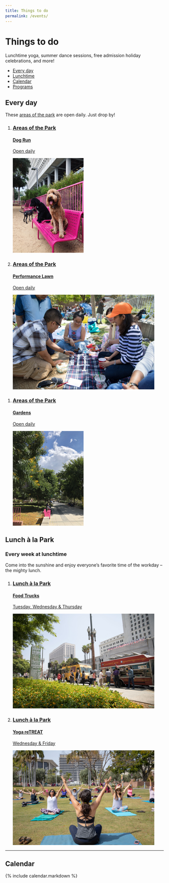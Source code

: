 ```yaml
---
title: Things to do
permalink: /events/
---
```



Things to do
=============================================

<!--
Relax, have a picnic, play in the splash pad, and enjoy our free events & activities.
-->
Lunchtime yoga, summer dance sessions, free admission holiday celebrations, and more!

<nav markdown="1">
<!--
*   [Today](/events/#today)
-->

<!--
*   [Announcements & Closures](/events/#announcements)
-->

*   [Every day](/events/#daily)
*   [Lunchtime](/events/#weekly)
*   [Calendar](/calendar/)
*   [Programs](/programs/)

<!--
*   [Eat & Drink](/eat-drink/)
-->
</nav>

<!-- 
Lunchtime yoga, summer dance sessions, free admission holiday celebrations, and more!

<nav markdown="1">
*   [Lunch à la Park](/lunch/)
*   [Summer season](/)
</nav>
-->

<!--
## Today at <span class="avoid-break">Grand Park</span> <a id="today"></a>

<ol class="event-list" style="grid-template-columns: 1fr;">
  <li>
    <a href="/sunday-sessions/">
      <div>
        <h3>Sunday Sessions</h3>
        <h4>Music & Dance Sessions</h4>
        <p>
          Today at 2 p.m.
        </p>
      </div>
      <img src="/uploads/programs/sunday-sessions-2.jpg" height="300" alt="" />
    </a>
  </li>
</ol>
-->

<!--
* * *

## Announcements & Closures <a id="announcements"></a>

Heads Up 🚧 Grand Park is prep preppin’ for summer! The fountain, splash pad and playground will be closed for maintenance and park improvements. Including a new shade structure to the playground!

Playground closures start today WED JUN 19 through WED JUL 3. The fountain and splash pad will be closed from MON JUN 24 through FRI JUN 28. Apologies for the inconvenience. Thank you for your patience🙏

<ol class="event-list" style="grid-template-columns: 1fr 1fr;">
  <li>
    <a href="/splash-pad/">
      <div>
        <h3>Areas of the Park</h3>
        <h4>Splash Pad</h4>
        <p>
          Closed from June 24 until June 28
        </p>
      </div>
      <img src="/uploads/areas/splash-pad-3.jpg" height="300" alt="" />
    </a>
  </li>
  <li>
    <a href="/playground/">
      <div>
        <h3>Areas of the Park</h3>
        <h4>Playground</h4>
        <p>
          Closed from June 19 until July 3
        </p>
      </div>
      <img src="/uploads/areas/playground-2.jpg" height="300" alt="" />
    </a>
  </li>
</ol>
-->

<!--
* * *

## Today

There is one event scheduled for today.

<ol class="event-list" style="grid-template-columns:  1fr;">
  <li>
    <a href="/sunday-sessions/">
      <div>
        <h3>Sunday Sessions</h3>
        <h4>Music & Dance Sessions</h4>
        <p>
          Sunday, June 23
        </p>
      </div>
      <img src="/uploads/programs/sunday-sessions-2.jpg" height="300" alt="" />
    </a>
  </li>
</ol>

-->


## Every day <a id="daily"></a>

These [areas of the park](/areas/) are open daily. Just drop by!

<ol class="event-list" style="grid-template-columns: 1fr 1fr;">
  <li>
    <a href="/dog-run/">
      <div>
        <h3>Areas of the Park</h3>
        <h4>Dog Run</h4>
        <p>
          Open daily
        </p>
      </div>
      <img src="/uploads/areas/dog-run.jpg" height="300" alt="" />
    </a>
  </li>
  <li>
    <a href="/performance-lawn/">
      <div>
        <h3>Areas of the Park</h3>
        <h4>Performance Lawn</h4>
        <p>
          Open daily
        </p>
      </div>
      <img src="/uploads/areas/performance-lawn-4.jpg" height="300" alt="" />
    </a>
  </li>
</ol>
<ol class="event-list" style="grid-template-columns: 1fr">
  <li>
    <a href="/gardens/">
      <div>
        <h3>Areas of the Park</h3>
        <h4>Gardens</h4>
        <p>
          Open daily
        </p>
      </div>
      <img src="/uploads/areas/gardens-2.jpg" height="300" alt="" />
    </a>
  </li>
</ol>


## Lunch à la Park <a id="weekly"></a>

### Every week at lunchtime

Come into the sunshine and enjoy everyone’s favorite time of the workday – the mighty lunch.

<ol class="event-list" style="grid-template-columns: 1fr 1fr;">
  <li>
    <a href="/food-trucks/">
      <div>
        <h3>Lunch à la Park</h3>
        <h4>Food Trucks</h4>
        <!--
        <p>Today from <time datetime="11:00">11 a.m.</time> to <time datetime="14:00">2 p.m.</time></p>
        -->
        <p>
          Tuesday, Wednesday &amp; Thursday
          <!--<br />June 11–13<br /><time datetime="11:00">11 a.m.</time> to <time datetime="14:00">2 p.m.</time>-->
        </p>
      </div>
      <img src="/uploads/programs/food-trucks-4.jpg" height="300" alt="" />
    </a>
  </li>
  <li>
    <a href="/yoga/">
      <div>
        <h3>Lunch à la Park</h3>
        <h4>Yoga reTREAT</h4>
        <!--
        <p>Today from <time datetime="12:15">12:15 p.m.</time> to <time datetime="13:00">1:00 p.m.</time></p>
        -->
        <p>
          Wednesday &amp; Friday
          <!--
          <br />June 12 &amp; 14<br /><time datetime="12:15">12:15 p.m.</time> to <time datetime="13:00">1:00 p.m.</time>
          -->
        </p>
      </div>
      <img src="/uploads/programs/yoga-4.jpg" height="300" alt="" />
    </a>
  </li>
</ol>


<main markdown="1">

* * *

## Calendar

{% include calendar.markdown %}

</main>

